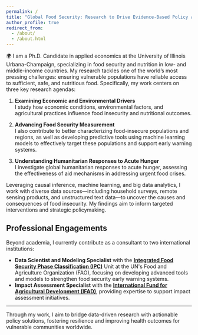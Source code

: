 ```yaml
---
permalink: /
title: "Global Food Security: Research to Drive Evidence-Based Policy and Practice"
author_profile: true
redirect_from: 
  - /about/
  - /about.html
---
```


🌍 I am a Ph.D. Candidate in applied economics at the University of Illinois Urbana-Champaign, specializing in food security and nutrition in low- and middle-income countries. My research tackles one of the world’s most pressing challenges: ensuring vulnerable populations have reliable access to sufficient, safe, and nutritious food. Specifically, my work centers on three key research agendas:

1. **Examining Economic and Environmental Drivers**  
   I study how economic conditions, environmental factors, and agricultural practices influence food insecurity and nutritional outcomes.

2. **Advancing Food Security Measurement**  
   I also contribute to better characterizing food-insecure populations and regions, as well as developing predictive tools using machine learning models to effectively target these populations and support early warning systems.

3. **Understanding Humanitarian Responses to Acute Hunger**  
   I investigate global humanitarian responses to acute hunger, assessing the effectiveness of aid mechanisms in addressing urgent food crises.

Leveraging causal inference, machine learning, and big data analytics, I work with diverse data sources—including household surveys, remote sensing products, and unstructured text data—to uncover the causes and consequences of food insecurity. My findings aim to inform targeted interventions and strategic policymaking.

## Professional Engagements

Beyond academia, I currently contribute as a consultant to two international institutions:

- **Data Scientist and Modeling Specialist** with the **[Integrated Food Security Phase Classification (IPC)](https://www.ipcinfo.org/)** Unit at the UN's Food and Agriculture Organization (FAO), focusing on developing advanced tools and models to strengthen food security early warning systems.  
- **Impact Assessment Specialist** with the **[International Fund for Agricultural Development (IFAD)](http://ifad.org/en)**, providing expertise to support impact assessment initiatives.


---

Through my work, I aim to bridge data-driven research with actionable policy solutions, fostering resilience and improving health outcomes for vulnerable communities worldwide.